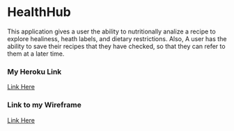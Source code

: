# HealthHub

This application gives a user the ability to nutritionally analize a recipe to explore healiness, heath labels, and dietary restrictions. Also, A user has the ability to save their recipes that they have checked, so that they can refer to them at a later time.


### My Heroku Link
[Link Here](https://desolate-journey-94520.herokuapp.com/)

### Link to my Wireframe
[Link Here](https://imgur.com/a/XSFl1Q1)
